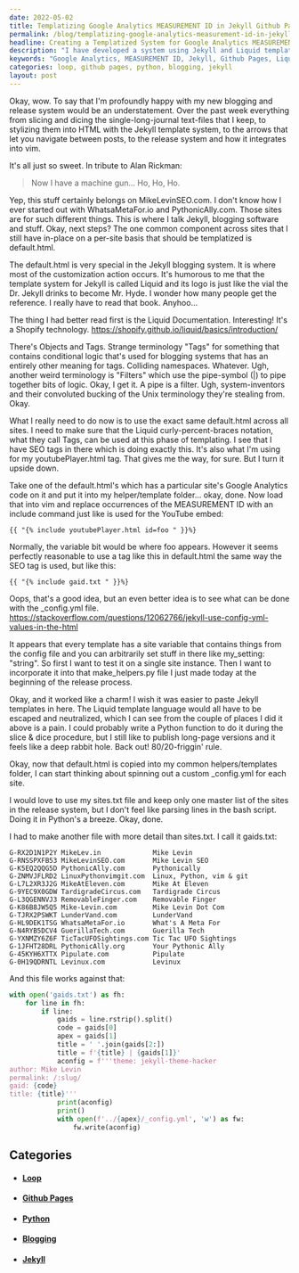 ```yaml
---
date: 2022-05-02
title: Templatizing Google Analytics MEASUREMENT ID in Jekyll Github Pages
permalink: /blog/templatizing-google-analytics-measurement-id-in-jekyll-github-pages/
headline: Creating a Templatized System for Google Analytics MEASUREMENT ID in Jekyll Github Pages
description: "I have developed a system using Jekyll and Liquid template language to templatize the Google Analytics MEASUREMENT ID for my websites. To keep track of them, I wrote Python scripts to parse through the lines in sites.txt and create a `_config.yml` file for each website. With this system, I have a master list of my sites and a quick way to update the information."
keywords: "Google Analytics, MEASUREMENT ID, Jekyll, Github Pages, Liquid template language, Python, sites.txt, `_config.yml`, blogging, make_helpers.py, gaids.txt, loop, master list, update"
categories: loop, github pages, python, blogging, jekyll
layout: post
---
```


Okay, wow. To say that I'm profoundly happy with my new blogging and release
system would be an understatement. Over the past week everything from slicing
and dicing the single-long-journal text-files that I keep, to stylizing them
into HTML with the Jekyll template system, to the arrows that let you navigate
between posts, to the release system and how it integrates into vim.

It's all just so sweet. In tribute to Alan Rickman:

> Now I have a machine gun... Ho, Ho, Ho.

Yep, this stuff certainly belongs on MikeLevinSEO.com. I don't know how I ever
started out with WhatsaMetaFor.io and PythonicAlly.com. Those sites are for
such different things. This is where I talk Jekyll, blogging software and
stuff. Okay, next steps? The one common component across sites that I still
have in-place on a per-site basis that should be templatized is default.html.

The default.html is very special in the Jekyll blogging system. It is where
most of the customization action occurs. It's humorous to me that the template
system for Jekyll is called Liquid and its logo is just like the vial the Dr.
Jekyll drinks to become Mr. Hyde. I wonder how many people get the reference. I
really have to read that book. Anyhoo...

The thing I had better read first is the Liquid Documentation. Interesting!
It's a Shopify technology. https://shopify.github.io/liquid/basics/introduction/

There's Objects and Tags. Strange terminology "Tags" for something that
contains conditional logic that's used for blogging systems that has an
entirely other meaning for tags. Colliding namespaces. Whatever. Ugh, another
weird terminology is "Filters" which use the pipe-symbol (|) to pipe together
bits of logic. Okay, I get it. A pipe is a filter. Ugh, system-inventors and
their convoluted bucking of the Unix terminology they're stealing from. Okay.

What I really need to do now is to use the exact same default.html across all
sites. I need to make sure that the Liquid curly-percent-braces notation, what
they call Tags, can be used at this phase of templating. I see that I have SEO
tags in there which is doing exactly this. It's also what I'm using for my
youtubePlayer.html tag. That gives me the way, for sure. But I turn it upside
down.

Take one of the default.html's which has a particular site's Google Analytics
code on it and put it into my helper/template folder... okay, done. Now load
that into vim and replace occurrences of the MEASUREMENT ID with an include
command just like is used for the YouTube embed:

    {{ "{% include youtubePlayer.html id=foo " }}%}

Normally, the variable bit would be where foo appears. However it seems
perfectly reasonable to use a tag like this in default.html the same way the
SEO tag is used, but like this:

    {{ "{% include gaid.txt " }}%}

Oops, that's a good idea, but an even better idea is to see what can be done
with the \_config.yml file. https://stackoverflow.com/questions/12062766/jekyll-use-config-yml-values-in-the-html

It appears that every template has a site variable that contains things from
the config file and you can arbitrarily set stuff in there like my_setting:
"string". So first I want to test it on a single site instance. Then I want to
incorporate it into that make_helpers.py file I just made today at the
beginning of the release process.

Okay, and it worked like a charm! I wish it was easier to paste Jekyll
templates in here. The Liquid template language would all have to be escaped
and neutralized, which I can see from the couple of places I did it above is a
pain. I could probably write a Python function to do it during the slice & dice
procedure, but I still like to publish long-page versions and it feels like a
deep rabbit hole. Back out! 80/20-friggin' rule.

Okay, now that default.html is copied into my common helpers/templates folder,
I can start thinking about spinning out a custom \_config.yml for each site.

I would love to use my sites.txt file and keep only one master list of the
sites in the release system, but I don't feel like parsing lines in the bash
script. Doing it in Python's a breeze. Okay, done.

I had to make another file with more detail than sites.txt. I call it
gaids.txt:

    G-RX2D1N1P2Y MikeLev.in             Mike Levin
    G-RNSSPXFB53 MikeLevinSEO.com       Mike Levin SEO
    G-K5EQ2QQG5D PythonicAlly.com       Pythonically
    G-ZNMVJFLRD2 LinuxPythonvimgit.com  Linux, Python, vim & git
    G-L7L2XR3J2G MikeAtEleven.com       Mike At Eleven
    G-9YEC9X0GDW TardigradeCircus.com   Tardigrade Circus
    G-L3QGENNVJ3 RemovableFinger.com    Removable Finger
    G-K86B8JW5Q5 Mike-Levin.com         Mike Levin Dot Com
    G-TJRX2PSWKT LunderVand.com         LunderVand
    G-HL9DEK1TSG WhatsaMetaFor.io       What's A Meta For
    G-N4RYB5DCV4 GuerillaTech.com       Guerilla Tech
    G-YXNMZY6Z6F TicTacUFOSightings.com Tic Tac UFO Sightings
    G-1JFHT28DRL PythonicAlly.org       Your Pythonic Ally
    G-45KYH6XTTX Pipulate.com           Pipulate
    G-0H19QDRNTL Levinux.com            Levinux

And this file works against that:

```python
with open('gaids.txt') as fh:
    for line in fh:
        if line:
            gaids = line.rstrip().split()
            code = gaids[0]
            apex = gaids[1]
            title = ' '.join(gaids[2:])
            title = f'{title} | {gaids[1]}'
            aconfig = f'''theme: jekyll-theme-hacker
author: Mike Levin
permalink: /:slug/
gaid: {code}
title: {title}'''
            print(aconfig)
            print()
            with open(f'../{apex}/_config.yml', 'w') as fw:
                fw.write(aconfig)
```


## Categories

<ul>
<li><h4><a href='/loop/'>Loop</a></h4></li>
<li><h4><a href='/github-pages/'>Github Pages</a></h4></li>
<li><h4><a href='/python/'>Python</a></h4></li>
<li><h4><a href='/blogging/'>Blogging</a></h4></li>
<li><h4><a href='/jekyll/'>Jekyll</a></h4></li></ul>